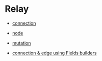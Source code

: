 Relay
=====

* [connection](connection.md)
* [node](node/index.md)
* [mutation](mutation.md)

* [connection & edge using Fields builders](builders.md)